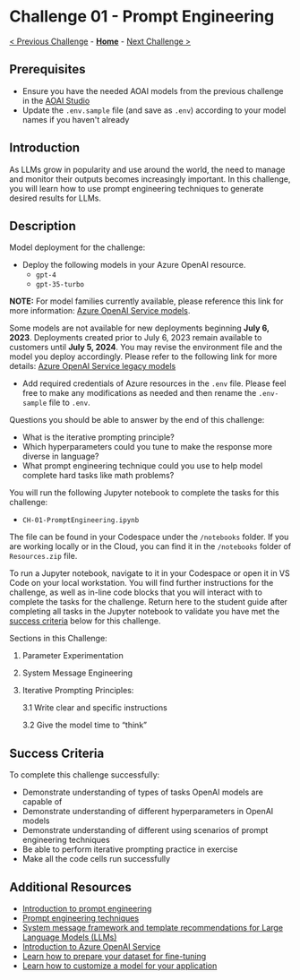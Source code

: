 # Challenge 01 - Prompt Engineering

[< Previous Challenge](./Challenge-00.md) -  **[Home](../README.md)** - [Next Challenge >](./Challenge-02.md)

## Prerequisites

* Ensure you have the needed AOAI models from the previous challenge in the [AOAI Studio](https://ai.azure.com/)
* Update the `.env.sample` file (and save as `.env`) according to your model names if you haven't already

## Introduction

As LLMs grow in popularity and use around the world, the need to manage and monitor their outputs becomes increasingly important. In this challenge, you will learn how to use prompt engineering techniques to generate desired results for LLMs.

## Description
Model deployment for the challenge:
- Deploy the following models in your Azure OpenAI resource. 
  - `gpt-4`
  - `gpt-35-turbo`

    
**NOTE:** For model families currently available, please reference this link for more information: [Azure OpenAI Service models](https://learn.microsoft.com/en-us/azure/ai-services/openai/concepts/models).

Some models are not available for new deployments beginning **July 6, 2023**. Deployments created prior to July 6, 2023 remain available to customers until **July 5, 2024**. You may revise the environment file and the model you deploy accordingly. Please refer to the following link for more details: [Azure OpenAI Service legacy models](https://learn.microsoft.com/en-us/azure/ai-services/openai/concepts/legacy-models)
- Add required credentials of Azure resources in the ``.env`` file. Please feel free to make any modifications as needed and then rename the `.env-sample` file to `.env`.
  
Questions you should be able to answer by the end of this challenge:
- What is the iterative prompting principle?
- Which hyperparameters could you tune to make the response more diverse in language?
- What prompt engineering technique could you use to help model complete hard tasks like math problems?

You will run the following Jupyter notebook to complete the tasks for this challenge:
- `CH-01-PromptEngineering.ipynb`

The file can be found in your Codespace under the `/notebooks` folder. 
If you are working locally or in the Cloud, you can find it in the `/notebooks` folder of `Resources.zip` file. 

To run a Jupyter notebook, navigate to it in your Codespace or open it in VS Code on your local workstation. You will find further instructions for the challenge, as well as in-line code blocks that you will interact with to complete the tasks for the challenge.  Return here to the student guide after completing all tasks in the Jupyter notebook to validate you have met the [success criteria](#success-criteria) below for this challenge.

Sections in this Challenge:
1. Parameter Experimentation
2. System Message Engineering
3. Iterative Prompting Principles: 

   3.1 Write clear and specific instructions
   
   3.2 Give the model time to “think”

## Success Criteria
To complete this challenge successfully:
- Demonstrate understanding of types of tasks OpenAI models are capable of
- Demonstrate understanding of different hyperparameters in OpenAI models
- Demonstrate understanding of different using scenarios of prompt engineering techniques
- Be able to perform iterative prompting practice in exercise
- Make all the code cells run successfully


## Additional Resources
- [Introduction to prompt engineering](https://learn.microsoft.com/en-us/azure/cognitive-services/openai/concepts/prompt-engineering)
- [Prompt engineering techniques](https://learn.microsoft.com/en-us/azure/cognitive-services/openai/concepts/advanced-prompt-engineering?pivots=programming-language-chat-completions)
- [System message framework and template recommendations for Large Language Models (LLMs)](https://learn.microsoft.com/en-us/azure/cognitive-services/openai/concepts/system-message)
- [Introduction to Azure OpenAI Service](https://learn.microsoft.com/en-us/training/modules/explore-azure-openai/)
- [Learn how to prepare your dataset for fine-tuning](https://learn.microsoft.com/en-us/azure/cognitive-services/openai/how-to/prepare-dataset)
- [Learn how to customize a model for your application](https://learn.microsoft.com/en-us/azure/cognitive-services/openai/how-to/fine-tuning?pivots=programming-language-studio)
